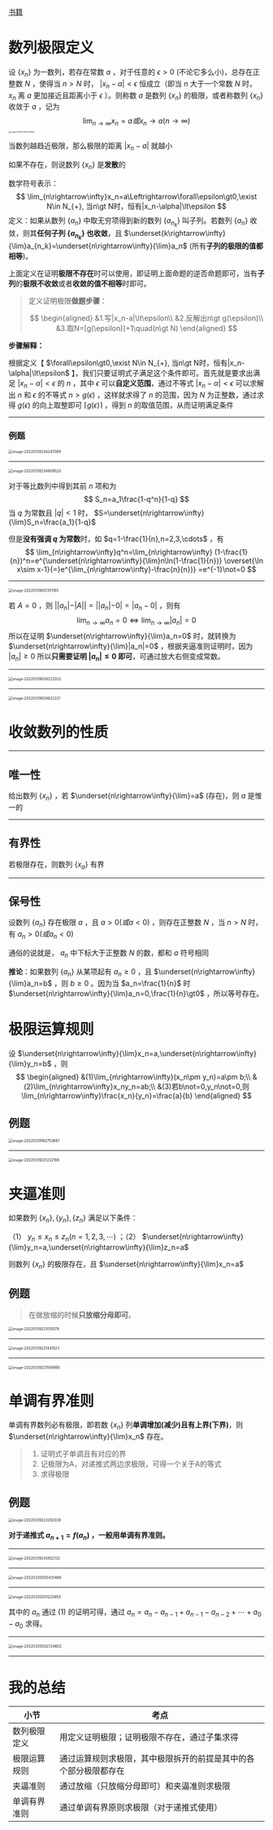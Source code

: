 [书籍](./books/2023张宇数学基础30讲-高等数学分册.pdf#page=32)

# 数列极限定义

设 $\{x_n\}$ 为一数列，若存在常数 $a$ ，对于任意的 $\epsilon\gt0$ (不论它多么小)，总存在正整数 $N$ ，使得当 $n\gt N$ 时， $|x_n-a|<\epsilon$ 恒成立（即当 $n$ 大于一个常数 $N$ 时， $x_n$ 离 $a$ 更加接近且距离小于 $\epsilon$ ）。则称数 $a$ 是数列 $\{x_n\}$ 的极限，或者称数列 $\{x_n\}$ 收敛于 $a$ ，记为
$$
\lim_{n\rightarrow\infty}x_n=a或x_n\rightarrow a(n\rightarrow\infty)
$$
<img src="assets/1.数列极限.assets/image-20220718205306050.png" alt="image-20220718205306050" style="zoom: 25%;" />

当数列越趋近极限，那么极限的距离 $|x_n-a|$ 就越小



如果不存在，则说数列 $\{x_n\}$ 是**发散**的

数学符号表示：
$$
\lim_{n\rightarrow\infty}x_n=a\Leftrightarrow\forall\epsilon\gt0,\exist N\in N_{+},
当n\gt N时，恒有|x_n-\alpha|\lt\epsilon
$$
定义：如果从数列 $\{a_n\}$ 中取无穷项得到新的数列 $\{a_{n_k}\}$ 叫子列。若数列 $\{a_n\}$ 收敛，则其**任何子列 $\{a_{n_k}\}$ 也收敛**，且 $\underset{k\rightarrow\infty}{\lim}a_{n_k}=\underset{n\rightarrow\infty}{\lim}a_n$ (所有**子列的极限的值都相等**)。

上面定义在证明**极限不存在**时可以使用，即证明上面命题的逆否命题即可，当有**子列**的**极限不收敛**或者**收敛的值不相等**时即可。

>  定义证明极限**做题步骤**：
> 
> $$
> \begin{aligned}
> &1.写|x_n-a|\lt\epsilon\\
> &2.反解出n\gt g(\epsilon)\\
> &3.取N=[g(\epsilon)]+1\quad(n\gt N)
> \end{aligned}
> $$

**步骤解释：**

根据定义【 $\forall\epsilon\gt0,\exist N\in N_{+},
当n\gt N时，恒有|x_n-\alpha|\lt\epsilon$ 】，我们只要证明式子满足这个条件即可。首先就是要求出满足 $|x_n-\alpha|\lt\epsilon$ 的 $n$ ，其中 $\epsilon$ 可以**自定义范围**，通过不等式 $|x_n-\alpha|\lt\epsilon$ 可以求解出 $n$ 和 $\epsilon$ 的不等式 $n\gt g(\epsilon)$ ，这样就求得了 $n$ 的范围，因为 $N$ 为正整数，通过求得 $g(\epsilon)$ 的向上取整即可 $\left \lceil g(\epsilon)\right \rceil$ ，得到 $n$ 的取值范围，从而证明满足条件

---

### 例题

<img src="assets/1.数列极限.assets/image-20220318234247089.png" alt="image-20220318234247089" style="zoom:50%;" />

---

<img src="assets/1.数列极限.assets/image-20220318234909520.png" alt="image-20220318234909520" style="zoom:50%;" />

对于等比数列中得到其前 $n$ 项和为
$$
S_n=a_1\frac{1-q^n}{1-q}
$$
当 $q$ 为常数且 $|q|\lt1$ 时， $S=\underset{n\rightarrow\infty}{\lim}S_n=\frac{a_1}{1-q}$ 

但是**没有强调 $q$ 为常数**时，如 $q=1-\frac{1}{n},n=2,3,\cdots$ ，有
$$
\lim_{n\rightarrow\infty}q^n=\lim_{n\rightarrow\infty}
(1-\frac{1}{n})^n=e^{\underset{n\rightarrow\infty}{\lim}n\ln(1-\frac{1}{n})}
\overset{\ln x\sim x-1}{=}e^{\lim_{n\rightarrow\infty}-\frac{n}{n})}
=e^{-1}\not=0
$$

---

<img src="assets/1.数列极限.assets/image-20220319001351185.png" alt="image-20220319001351185" style="zoom:50%;" />

若 $A=0$ ，则 $||a_n|-|A||=||a_n|-0|=|a_n-0|$ ，则有
$$
\lim_{n\rightarrow\infty}a_n=0\Leftrightarrow\lim_{n\rightarrow\infty}|a_n|=0
$$
所以在证明 $\underset{n\rightarrow\infty}{\lim}a_n=0$ 时，就转换为 $\underset{n\rightarrow\infty}{\lim}|a_n|=0$ ，根据夹逼准则证明时，因为 $|a_n|\ge0$ 所以**只需要证明 $|a_n|\le0$ 即可**，可通过放大右侧变成常数。

---

<img src="assets/1.数列极限.assets/image-20220319004323332.png" alt="image-20220319004323332" style="zoom:50%;" />

---

<img src="assets/1.数列极限.assets/image-20220319004822221.png" alt="image-20220319004822221" style="zoom:50%;" />

# 收敛数列的性质

---

## 唯一性

给出数列 $\{x_n\}$ ，若 $\underset{n\rightarrow\infty}{\lim}=a$ (存在)，则 $a$ 是惟一的

---

## 有界性

若极限存在，则数列 $\{x_a\}$ 有界

---

## 保号性

设数列 $\{a_n\}$ 存在极限 $a$ ，且 $a\gt 0(或a\lt0)$ ，则存在正整数 $N$ ，当 $n\gt N$ 时，有 $a_n\gt0(或a_n\lt0)$ 

通俗的说就是， $a_n$ 中下标大于正整数 $N$ 的数，都和 $a$ 符号相同

**推论**：如果数列 $\{a_n\}$ 从某项起有 $a_n\ge0$ ，且 $\underset{n\rightarrow\infty}{\lim}a_n=b$ ，则 $b\ge0$ 。因为当 $a_n=\frac{1}{n}$ 时 $\underset{n\rightarrow\infty}{\lim}a_n=0,\frac{1}{n}\gt0$ ，所以等号存在。

# 极限运算规则

设 $\underset{n\rightarrow\infty}{\lim}x_n=a,\underset{n\rightarrow\infty}{\lim}y_n=b$ ，则
$$
\begin{aligned}
&(1)\lim_{n\rightarrow\infty}(x_n\pm y_n)=a\pm b;\\
&(2)\lim_{n\rightarrow\infty}x_ny_n=ab;\\
&(3)若b\not=0,y_n\not=0,则\lim_{n\rightarrow\infty}\frac{x_n}{y_n}=\frac{a}{b}
\end{aligned}
$$

## 例题

<img src="assets/1.数列极限.assets/image-20220319192753687.png" alt="image-20220319192753687" style="zoom:50%;" />

---

<img src="assets/1.数列极限.assets/image-20220319221222188.png" alt="image-20220319221222188" style="zoom:50%;" />

# 夹逼准则

如果数列 $\{x_n\},\{y_n\},\{z_n\}$ 满足以下条件：

（1） $y_n\le x_n\le z_n(n=1,2,3,\cdots)$ ；（2） $\underset{n\rightarrow\infty}{\lim}y_n=a,\underset{n\rightarrow\infty}{\lim}z_n=a$ 

则数列 $\{x_n\}$ 的极限存在，且 $\underset{n\rightarrow\infty}{\lim}x_n=a$ 

## 例题

>  在做放缩的时候**只放缩分母即可**。

<img src="assets/1.数列极限.assets/image-20220319221015078.png" alt="image-20220319221015078" style="zoom:50%;" />

---

<img src="assets/1.数列极限.assets/image-20220319221441523.png" alt="image-20220319221441523" style="zoom:50%;" />

---

<img src="assets/1.数列极限.assets/image-20220319221556995.png" alt="image-20220319221556995" style="zoom:50%;" />

# 单调有界准则

单调有界数列必有极限，即若数 $\{x_n\}$ 列**单调增加(减少)**且**有上界(下界)**，则 $\underset{n\rightarrow\infty}{\lim}x_n$ 存在。

>1. 证明式子单调且有对应的界
>2. 记极限为A，对递推式两边求极限，可得一个关于A的等式
>3. 求得极限

## 例题

<img src="assets/1.数列极限.assets/image-20220319223200338.png" alt="image-20220319223200338" style="zoom:50%;" />

**对于递推式 $a_{n+1}=f(a_n)$ ，一般用单调有界准则。**

---

<img src="assets/1.数列极限.assets/image-20220319234852132.png" alt="image-20220319234852132" style="zoom:50%;" />

---

<img src="assets/1.数列极限.assets/image-20220320000431468.png" alt="image-20220320000431468" style="zoom:50%;" />

---

<img src="assets/1.数列极限.assets/image-20220320001225853.png" alt="image-20220320001225853" style="zoom:50%;" />

其中的 $a_n$ 通过 $(1)$ 的证明可得，通过 $a_n=a_n-a_{n-1}+a_{n-1}-a_{n-2}+\cdots+a_0-a_0$ 求得。

---

<img src="assets/1.数列极限.assets/image-20220320002724602.png" alt="image-20220320002724602" style="zoom:50%;" />

---

# 我的总结

| 小节         | 考点                                                         |
| ------------ | ------------------------------------------------------------ |
| 数列极限定义 | 用定义证明极限；证明极限不存在，通过子集求得                 |
| 极限运算规则 | 通过运算规则求极限，其中极限拆开的前提是其中的各个部分极限都存在 |
| 夹逼准则     | 通过放缩（只放缩分母即可）和夹逼准则求极限                   |
| 单调有界准则 | 通过单调有界原则求极限（对于递推式使用）                     |